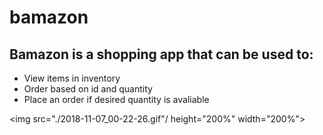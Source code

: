 # bamazon

## Bamazon is a shopping app that can be used to:
* View items in inventory
* Order based on id and quantity
* Place an order if desired quantity is avaliable


<img src="./2018-11-07_00-22-26.gif"/ height="200%" width="200%">
      
